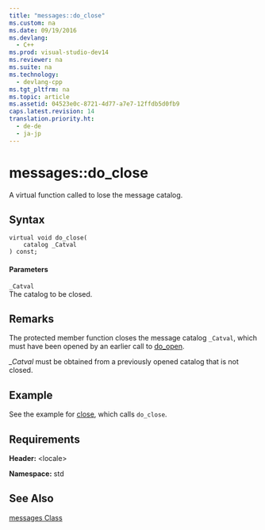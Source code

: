 ```yaml
---
title: "messages::do_close"
ms.custom: na
ms.date: 09/19/2016
ms.devlang: 
  - C++
ms.prod: visual-studio-dev14
ms.reviewer: na
ms.suite: na
ms.technology: 
  - devlang-cpp
ms.tgt_pltfrm: na
ms.topic: article
ms.assetid: 04523e0c-8721-4d77-a7e7-12ffdb5d0fb9
caps.latest.revision: 14
translation.priority.ht: 
  - de-de
  - ja-jp
---
```

# messages::do_close
A virtual function called to lose the message catalog.  
  
## Syntax  
  
```  
virtual void do_close(  
    catalog _Catval  
) const;  
```  
  
#### Parameters  
 `_Catval`  
 The catalog to be closed.  
  
## Remarks  
 The protected member function closes the message catalog `_Catval`, which must have been opened by an earlier call to [do_open](../vs140/messages--do_open.md).  
  
 *_Catval* must be obtained from a previously opened catalog that is not closed.  
  
## Example  
 See the example for [close](../vs140/messages--close.md), which calls `do_close`.  
  
## Requirements  
 **Header:** <locale\>  
  
 **Namespace:** std  
  
## See Also  
 [messages Class](../vs140/messages-Class.md)